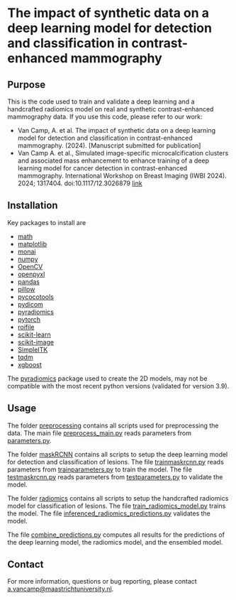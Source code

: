 # The impact of synthetic data on a deep learning model for detection and classification in contrast-enhanced mammography

## Purpose
This is the code used to train and validate a deep learning and a handcrafted radiomics model on real and synthetic contrast-enhanced mammography data. If you use this code, please refer to our work: 

* Van Camp, A. et al. The impact of synthetic data on a deep learning model for detection and classification in contrast-enhanced mammography. (2024). [Manuscript submitted for publication]
* Van Camp A. et al., Simulated image-specific microcalcification clusters and associated mass enhancement to enhance training of a deep learning model for cancer detection in contrast-enhanced mammography. International Workshop on Breast Imaging (IWBI 2024). 2024; 1317404. doi:10.1117/12.3026879 [link](https://doi.org/10.1117/12.3026879)

## Installation

Key packages to install are

* [math](https://pypi.org/project/python-math/)
* [matplotlib](https://pypi.org/project/matplotlib/)
* [monai](https://pypi.org/project/monai/)
* [numpy](https://pypi.org/project/numpy/)
* [OpenCV](https://pypi.org/project/opencv-python/)
* [openpyxl](https://pypi.org/project/openpyxl/)
* [pandas](https://pypi.org/project/pandas/)
* [pillow](https://pypi.org/project/pillow/)
* [pycocotools](https://pypi.org/project/pycocotools/)
* [pydicom](https://pypi.org/project/pydicom/)
* [pyradiomics](https://pypi.org/project/pyradiomics/)
* [pytorch](https://pytorch.org/get-started/locally/)
* [roifile](https://pypi.org/project/roifile/)
* [scikit-learn](https://pypi.org/project/scikit-learn/)
* [scikit-image](https://pypi.org/project/scikit-image/)
* [SimpleITK](https://pypi.org/project/SimpleITK/)
* [tqdm](https://pypi.org/project/tqdm/)
* [xgboost](https://pypi.org/project/xgboost/)

The [pyradiomics](https://pypi.org/project/pyradiomics/) package used to create the 2D models, may not be compatible with the most recent python versions (validated for version 3.9).

## Usage
The folder [preprocessing](preprocessing) contains all scripts used for preprocessing the data. The main file [preprocess_main.py](preprocessing/preprocess_main.py) reads parameters from [parameters.py](preprocessing/parameters.py).

The folder [maskRCNN](maskRCNN) contains all scripts to setup the deep learning model for detection and classification of lesions. The file [trainmaskrcnn.py](maskRCNN/trainmaskrcnn.py) reads parameters from [trainparameters.py](maskRCNN/trainparameters.py) to train the model. The file [testmaskrcnn.py](maskRCNN/testmaskrcnn.py) reads parameters from [testparameters.py](maskRCNN/testparameters.py) to validate the model.

The folder [radiomics](radiomics) contains all scripts to setup the handcrafted radiomics model for classification of lesions. The file [train_radiomics_model.py](radiomics/train_radiomics_model.py) trains the model. The file [inferenced_radiomics_predictions.py](radiomics/inference_radiomics_predictions.py) validates the model.

The file [combine_predictions.py](combine_predictions.py) computes all results for the predictions of the deep learning model, the radiomics model, and the ensembled model.

## Contact
For more information, questions or bug reporting, please contact a.vancamp@maastrichtuniversity.nl.



